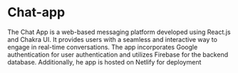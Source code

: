# Chat-app
The Chat App is a web-based messaging platform developed using React.js and Chakra UI. It provides users with a seamless and interactive way to engage in real-time conversations. The app incorporates Google authentication for user authentication and utilizes Firebase for the backend database. Additionally, he app is hosted on Netlify for deployment
